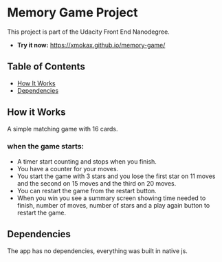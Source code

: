 # Memory Game Project

This project is part of the Udacity Front End Nanodegree.
* **Try it now:** https://xmokax.github.io/memory-game/
## Table of Contents

* [How It Works](#how-it-works)
* [Dependencies](#dependencies)

## How it Works
A simple matching game with 16 cards.

### when the game starts:
* A timer start counting and stops when you finish.
* You have a counter for your moves.
* You start the game with 3 stars and you lose the first star on 11 moves and the second on 15 moves and the third on 20 moves.
* You can restart the game from the restart button.
* When you win you see a summary screen showing time needed to finish, number of moves, number of stars and a play again button to restart the game.

## Dependencies
The app has no dependencies, everything was built in native js.